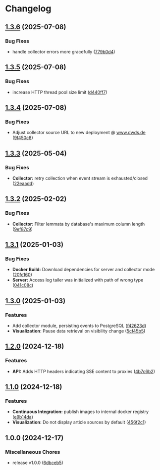 # Changelog

## [1.3.6](https://github.com/zentrum-lexikographie/dwds-livestream/compare/v1.3.5...v1.3.6) (2025-07-08)


### Bug Fixes

* handle collector errors more gracefully ([779b0d4](https://github.com/zentrum-lexikographie/dwds-livestream/commit/779b0d48e7ed8cd1dc977b2068ea77f26a5e4916))

## [1.3.5](https://github.com/zentrum-lexikographie/dwds-livestream/compare/v1.3.4...v1.3.5) (2025-07-08)


### Bug Fixes

* increase HTTP thread pool size limit ([d440ff7](https://github.com/zentrum-lexikographie/dwds-livestream/commit/d440ff7e8de69cede243dcb4ca7adf15fd340c57))

## [1.3.4](https://github.com/zentrum-lexikographie/dwds-livestream/compare/v1.3.3...v1.3.4) (2025-07-08)


### Bug Fixes

* Adjust collector source URL to new deployment @ www.dwds.de ([9f450c8](https://github.com/zentrum-lexikographie/dwds-livestream/commit/9f450c8a1737d5fafec71761119df56c79ef84f4))

## [1.3.3](https://github.com/zentrum-lexikographie/dwds-livestream/compare/v1.3.2...v1.3.3) (2025-05-04)


### Bug Fixes

* **Collector:** retry collection when event stream is exhausted/closed ([22eaadd](https://github.com/zentrum-lexikographie/dwds-livestream/commit/22eaaddf822499e719d41beb3745ad8c270ba0ec))

## [1.3.2](https://github.com/zentrum-lexikographie/dwds-livestream/compare/v1.3.1...v1.3.2) (2025-02-02)


### Bug Fixes

* **Collector:** Filter lemmata by database's maximum column length ([9ef87c9](https://github.com/zentrum-lexikographie/dwds-livestream/commit/9ef87c98f5863d54eda67c13183dcd73a76e7211))

## [1.3.1](https://github.com/zentrum-lexikographie/dwds-livestream/compare/v1.3.0...v1.3.1) (2025-01-03)


### Bug Fixes

* **Docker Build:** Download dependencies for server and collector mode ([20fc160](https://github.com/zentrum-lexikographie/dwds-livestream/commit/20fc160fdba1014f28f261d35311af03d0b91c23))
* **Server:** Access log tailer was initialized with path of wrong type ([041c08c](https://github.com/zentrum-lexikographie/dwds-livestream/commit/041c08c2a80a4b062af41c7821db15efb6184b57))

## [1.3.0](https://github.com/zentrum-lexikographie/dwds-livestream/compare/v1.2.0...v1.3.0) (2025-01-03)


### Features

* Add collector module, persisting events to PostgreSQL ([f42623d](https://github.com/zentrum-lexikographie/dwds-livestream/commit/f42623d438acccfd9fb818c3c3364d7ea0eb975e))
* **Visualization:** Pause data retrieval on visibility change ([5cf45b5](https://github.com/zentrum-lexikographie/dwds-livestream/commit/5cf45b59d9acc4dc68c1479e9478fd3b94490adf))

## [1.2.0](https://github.com/zentrum-lexikographie/dwds-livestream/compare/v1.1.0...v1.2.0) (2024-12-18)


### Features

* **API:** Adds HTTP headers indicating SSE content to proxies ([4b7c6b2](https://github.com/zentrum-lexikographie/dwds-livestream/commit/4b7c6b278faeff351dff754a61dc5d231eac6517))

## [1.1.0](https://github.com/zentrum-lexikographie/dwds-livestream/compare/v1.0.0...v1.1.0) (2024-12-18)


### Features

* **Continuous Integration:** publish images to internal docker registry ([e9b14da](https://github.com/zentrum-lexikographie/dwds-livestream/commit/e9b14dae4d984a438a9d7dcf1214cd58c98fb6c2))
* **Visualization:** Do not display article sources by default ([456f2c1](https://github.com/zentrum-lexikographie/dwds-livestream/commit/456f2c1628e2fd048c08d8922921b0ac9e2cb07c))

## 1.0.0 (2024-12-17)


### Miscellaneous Chores

* release v1.0.0 ([6dbceb5](https://github.com/zentrum-lexikographie/dwds-livestream/commit/6dbceb5ecd753ac6283b75fea1059da9e21f35f0))
